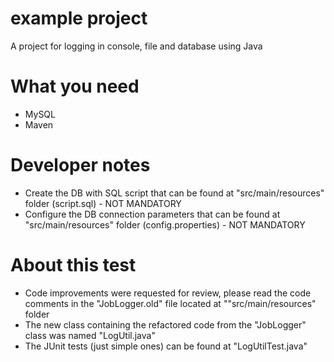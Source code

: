 # example project
A project for logging in console, file and database using Java

# What you need
- MySQL
- Maven

# Developer notes
- Create the DB with SQL script that can be found at "src/main/resources" folder (script.sql) - NOT MANDATORY
- Configure the DB connection parameters that can be found at "src/main/resources" folder (config.properties) - NOT MANDATORY

# About this test
- Code improvements were requested for review, please read the code comments in the "JobLogger.old" file located at ""src/main/resources" folder
- The new class containing the refactored code from the "JobLogger" class was named "LogUtil.java"
- The JUnit tests (just simple ones) can be found at "LogUtilTest.java"
